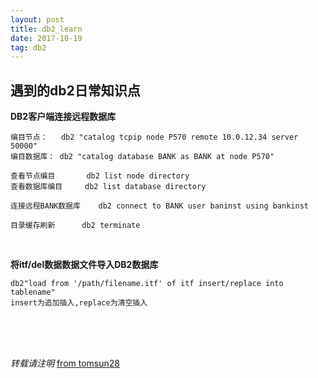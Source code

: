 ```yaml
---
layout: post
title: db2_learn
date: 2017-10-19
tag: db2
---
```


## 遇到的db2日常知识点

**DB2客户端连接远程数据库**

	编目节点：   db2 "catalog tcpip node P570 remote 10.0.12.34 server 50000"
	编目数据库： db2 "catalog database BANK as BANK at node P570"
	
	查看节点编目       db2 list node directory
	查看数据库编目     db2 list database directory 
	
	连接远程BANK数据库    db2 connect to BANK user baninst using bankinst
	
	目录缓存刷新      db2 terminate 

<br>

**将itf/del数据数据文件导入DB2数据库**

	db2"load from '/path/filename.itf' of itf insert/replace into tablename" 
	insert为追加插入,replace为清空插入


<br>
<br>
<br>

*转载请注明* [from tomsun28](http://usthe.com)